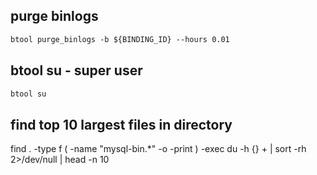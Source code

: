 
## purge binlogs
```markdown
btool purge_binlogs -b ${BINDING_ID} --hours 0.01
```

## btool su - super user
```markdown
btool su
```

## find top 10 largest files in directory
 find . -type f \( -name "mysql-bin.*" -o -print \) -exec du -h {} + | sort -rh 2>/dev/null | head -n 10